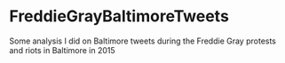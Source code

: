 # FreddieGrayBaltimoreTweets
Some analysis I did on Baltimore tweets during the Freddie Gray protests and riots in Baltimore in 2015
